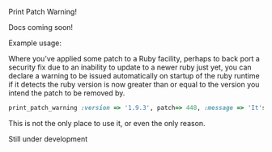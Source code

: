 Print Patch Warning!

Docs coming soon!

Example usage:

Where you've applied some patch to a Ruby facility, perhaps to back port a security fix due to an inability to update to a newer ruby just yet, you can declare a warning to be issued automatically on startup of the ruby runtime if it detects the ruby version is now greater than or equal to the version you intend the patch to be removed by.

```ruby
print_patch_warning :version => '1.9.3', patch=> 448, :message => 'It's time to remove me, as you've upgraded to a version of ruby where this could is no longer needed'
```

This is not the only place to use it, or even the only reason.

Still under development